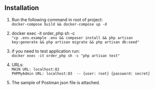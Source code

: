 
## Installation

1. Run the following command in root of project: <br />
   `docker-compose build && docker-compose up -d`

2. docker exec -it order_php sh -c <br /> `"cp .env.example .env &&
   composer install &&
   php artisan key:generate &&
   php artisan migrate &&
   php artisan db:seed"`

3. if you need to test application run: <br />
   `docker exec -it order_php sh -c "php artisan test"`

4. URLs:<br />
    `MAIN URL: localhost:82` <br />
   `PHPMyAdmin URL: localhost:83  -- {user: root} {password: secret}`

5. The sample of Postman json file is attached.
